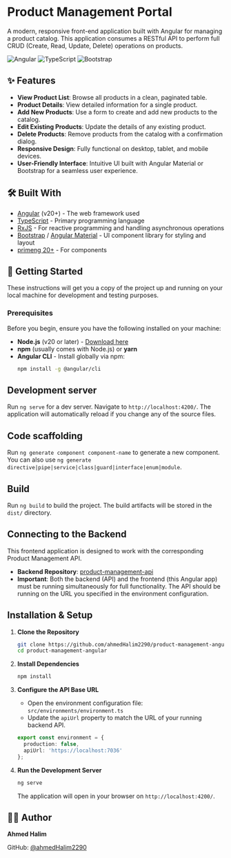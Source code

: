 # Product Management Portal

A modern, responsive front-end application built with Angular for managing a product catalog. This application consumes a RESTful API to perform full CRUD (Create, Read, Update, Delete) operations on products.

![Angular](https://img.shields.io/badge/Angular-DD0031?style=for-the-badge&logo=angular&logoColor=white)
![TypeScript](https://img.shields.io/badge/TypeScript-007ACC?style=for-the-badge&logo=typescript&logoColor=white)
![Bootstrap](https://img.shields.io/badge/Bootstrap-563D7C?style=for-the-badge&logo=bootstrap&logoColor=white)

## ✨ Features

- **View Product List**: Browse all products in a clean, paginated table.
- **Product Details**: View detailed information for a single product.
- **Add New Products**: Use a form to create and add new products to the catalog.
- **Edit Existing Products**: Update the details of any existing product.
- **Delete Products**: Remove products from the catalog with a confirmation dialog.
- **Responsive Design**: Fully functional on desktop, tablet, and mobile devices.
- **User-Friendly Interface**: Intuitive UI built with Angular Material or Bootstrap for a seamless user experience.

## 🛠️ Built With

- [Angular](https://angular.io/) (v20+) - The web framework used
- [TypeScript](https://www.typescriptlang.org/) - Primary programming language
- [RxJS](https://rxjs.dev/) - For reactive programming and handling asynchronous operations
- [Bootstrap](https://getbootstrap.com/) / [Angular Material](https://material.angular.io/) - UI component library for styling and layout
- [primeng 20+](https://primeng.org/) - For components


## 🚀 Getting Started

These instructions will get you a copy of the project up and running on your local machine for development and testing purposes.

### Prerequisites

Before you begin, ensure you have the following installed on your machine:
- **Node.js** (v20 or later) - [Download here](https://nodejs.org/)
- **npm** (usually comes with Node.js) or **yarn**
- **Angular CLI** - Install globally via npm:
  ```bash
  npm install -g @angular/cli


## Development server

Run `ng serve` for a dev server. Navigate to `http://localhost:4200/`. The application will automatically reload if you change any of the source files.

## Code scaffolding

Run `ng generate component component-name` to generate a new component. You can also use `ng generate directive|pipe|service|class|guard|interface|enum|module`.

## Build

Run `ng build` to build the project. The build artifacts will be stored in the `dist/` directory.


## Connecting to the Backend

This frontend application is designed to work with the corresponding Product Management API.
- **Backend Repository**: [product-management-api](https://github.com/ahmedHalim2290/product-management-api)
- **Important**: Both the backend (API) and the frontend (this Angular app) must be running simultaneously for full functionality. The API should be running on the URL you specified in the environment configuration.


## Installation & Setup

1.  **Clone the Repository**
    ```bash
    git clone https://github.com/ahmedHalim2290/product-management-angular.git
    cd product-management-angular
    ```

2.  **Install Dependencies**
    ```bash
    npm install
    ```

3.  **Configure the API Base URL**
    - Open the environment configuration file: `src/environments/environment.ts`
    - Update the `apiUrl` property to match the URL of your running backend API.
    ```typescript
    export const environment = {
      production: false,
      apiUrl: 'https://localhost:7036'
    };
    ```

4.  **Run the Development Server**
    ```bash
    ng serve
    ```
    The application will open in your browser on `http://localhost:4200/`.

## 👨‍💻 Author

**Ahmed Halim**

GitHub: [@ahmedHalim2290](https://github.com/ahmedHalim2290)
